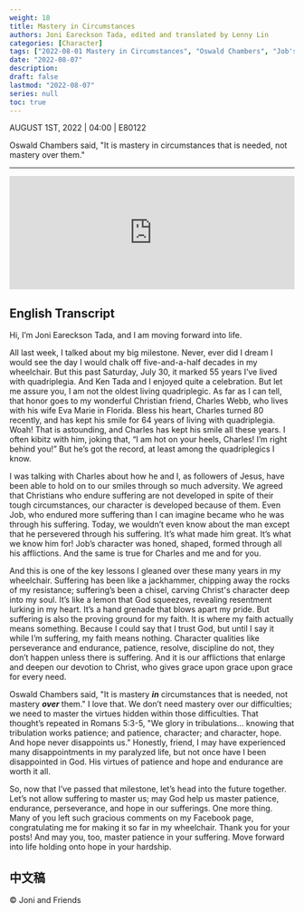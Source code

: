 ```yaml
---
weight: 18
title: Mastery in Circumstances
authors: Joni Eareckson Tada, edited and translated by Lenny Lin
categories: [Character]
tags: ["2022-08-01 Mastery in Circumstances", "Oswald Chambers", "Job's character"]
date: "2022-08-07"
description: 
draft: false
lastmod: "2022-08-07"
series: null
toc: true
---
```

AUGUST 1ST, 2022 | 04:00 | E80122

Oswald Chambers said, "It is mastery in circumstances that is needed, not mastery over them."
<!--more-->
---
<iframe height="200px" width="100%" frameborder="no" scrolling="no" seamless src="https://player.simplecast.com/d26991d1-59ca-4ca2-af8f-f3024df30359?dark=false"></iframe>

## English Transcript
Hi, I’m Joni Eareckson Tada, and I am moving forward into life.

All last week, I talked about my big milestone. Never, ever did I dream I would see the day I would chalk off five-and-a-half decades in my wheelchair. But this past Saturday, July 30, it marked 55 years I’ve lived with quadriplegia. And Ken Tada and I enjoyed quite a celebration. But let me assure you, I am not the oldest living quadriplegic. As far as I can tell, that honor goes to my wonderful Christian friend, Charles Webb, who lives with his wife Eva Marie in Florida. Bless his heart, Charles turned 80 recently, and has kept his smile for 64 years of living with quadriplegia. Woah! That is astounding, and Charles has kept his smile all these years. I often kibitz with him, joking that, “I am hot on your heels, Charles! I’m right behind you!” But he’s got the record, at least among the quadriplegics I know. 

I was talking with Charles about how he and I, as followers of Jesus, have been able to hold on to our smiles through so much adversity. We agreed that Christians who endure suffering are not developed in spite of their tough circumstances, our character is developed because of them. Even Job, who endured more suffering than I can imagine became who he was through his suffering. Today, we wouldn’t even know about the man except that he persevered through his suffering. It’s what made him great. It’s what we know him for! Job’s character was honed, shaped, formed through all his afflictions. And the same is true for Charles and me and for you. 

And this is one of the key lessons I gleaned over these many years in my wheelchair. Suffering has been like a jackhammer, chipping away the rocks of my resistance; suffering’s been a chisel, carving Christ's character deep into my soul. It’s like a lemon that God squeezes, revealing resentment lurking in my heart. It’s a hand grenade that blows apart my pride. But suffering is also the proving ground for my faith. It is where my faith actually means something. Because I could say that I trust God, but until I say it while I’m suffering, my faith means nothing. Character qualities like perseverance and endurance, patience, resolve, discipline do not, they don’t happen unless there is suffering. And it is our afflictions that enlarge and deepen our devotion to Christ, who gives grace upon grace upon grace for every need. 

Oswald Chambers said, "It is mastery <b><em>in</b></em> circumstances that is needed, not mastery <b><em>over</b></em> them." I love that. We don’t need mastery over our difficulties; we need to master the virtues hidden within those difficulties. That thought’s repeated in Romans 5:3-5, "We glory in tribulations… knowing that tribulation works patience; and patience, character; and character, hope. And hope never disappoints us." Honestly, friend, I may have experienced many disappointments in my paralyzed life, but not once have I been disappointed in God. His virtues of patience and hope and endurance are worth it all.

So, now that I’ve passed that milestone, let’s head into the future together. Let’s not allow suffering to master us; may God help us master patience, endurance, perseverance, and hope in our sufferings. One more thing. Many of you left such gracious comments on my Facebook page, congratulating me for making it so far in my wheelchair. Thank you for your posts! And may you, too, master patience in your suffering. Move forward into life holding onto hope in your hardship.


## 中文稿

© Joni and Friends

